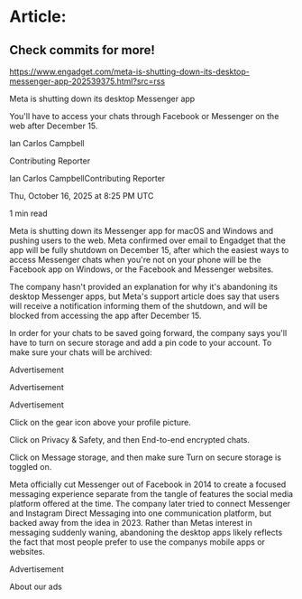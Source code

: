 # Article:

## Check commits for more!
https://www.engadget.com/meta-is-shutting-down-its-desktop-messenger-app-202539375.html?src=rss

Meta is shutting down its desktop Messenger app

You'll have to access your chats through Facebook or Messenger on the web after December 15.

Ian Carlos Campbell

Contributing Reporter

Ian Carlos CampbellContributing Reporter

Thu, October 16, 2025 at 8:25 PM UTC

1 min read

Meta is shutting down its Messenger app for macOS and Windows and pushing users to the web. Meta confirmed over email to Engadget that the app will be fully shutdown on December 15, after which the easiest ways to access Messenger chats when you're not on your phone will be the Facebook app on Windows, or the Facebook and Messenger websites.

The company hasn't provided an explanation for why it's abandoning its desktop Messenger apps, but Meta's support article does say that users will receive a notification informing them of the shutdown, and will be blocked from accessing the app after December 15.

In order for your chats to be saved going forward, the company says you'll have to turn on secure storage and add a pin code to your account. To make sure your chats will be archived:

Advertisement

Advertisement

Advertisement

Click on the gear icon above your profile picture.

Click on Privacy & Safety, and then End-to-end encrypted chats.

Click on Message storage, and then make sure Turn on secure storage is toggled on.

Meta officially cut Messenger out of Facebook in 2014 to create a focused messaging experience separate from the tangle of features the social media platform offered at the time. The company later tried to connect Messenger and Instagram Direct Messaging into one communication platform, but backed away from the idea in 2023. Rather than Metas interest in messaging suddenly waning, abandoning the desktop apps likely reflects the fact that most people prefer to use the companys mobile apps or websites.

Advertisement

About our ads